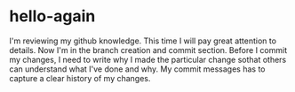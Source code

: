 # hello-again
I'm reviewing my github knowledge. This time I will pay great attention to details.
Now I'm in the branch creation and commit section. Before I commit my changes, I need to write why I made the particular change sothat others can understand what I've done and why. My commit messages has to capture a clear history of my changes.
